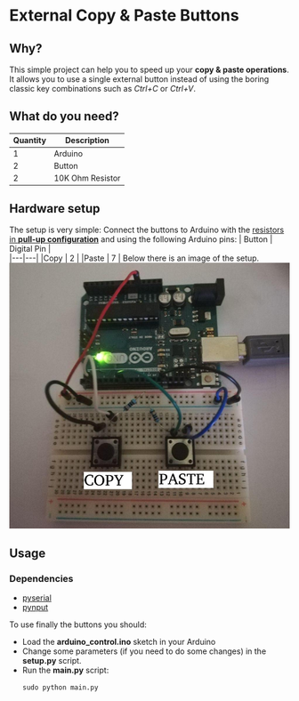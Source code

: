 # External Copy & Paste Buttons

## Why?
This simple project can help you to speed up your __copy & paste operations__. It allows you to use a single external button instead of using the boring classic key combinations such as _Ctrl+C_ or _Ctrl+V_.

## What do you need?
| Quantity  | Description  |   
|---|---|
|1   | Arduino   |
|2   | Button |
|2   | 10K Ohm Resistor  |

## Hardware setup
The setup is very simple:
Connect the buttons to Arduino with the [resistors in __pull-up configuration__](https://www.hackster.io/najad/3-different-ways-of-connecting-a-push-button-to-arduino-24771a) and using the following Arduino pins:
| Button  | Digital Pin  |   
|---|---|
|Copy   | 2   |
|Paste  | 7 |
Below there is an image of the setup.
![setup](./images/scheme.jpg)

## Usage
### Dependencies
* [pyserial](https://pythonhosted.org/pyserial/)
* [pynput](https://pynput.readthedocs.io/en/latest/)

To use finally the buttons you should:
* Load the __arduino_control.ino__ sketch in your Arduino
* Change some parameters (if you need to do some changes) in the __setup.py__ script.
* Run the __main.py__ script:
    ```
    sudo python main.py
    ```

